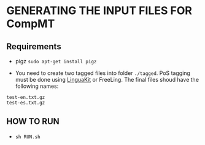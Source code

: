 # GENERATING THE INPUT FILES FOR CompMT

## Requirements

* pigz ```sudo apt-get install pigz```

* You need to create two tagged files into folder `./tagged`.  PoS tagging must be done using [LinguaKit](https://github.com/citiususc/Linguakit) or FreeLing. The final files shoud have the following names:
```
test-en.txt.gz
test-es.txt.gz
```

## HOW TO RUN

* ```sh RUN.sh```
